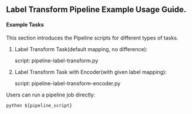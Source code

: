 ## Label Transform Pipeline Example Usage Guide.

#### Example Tasks

This section introduces the Pipeline scripts for different types of tasks.

1. Label Transform Task(default mapping, no difference):

    script: pipeline-label-transform.py

2. Label Transform Task with Encoder(with given label mapping):

    script: pipeline-label-transform-encoder.py

Users can run a pipeline job directly:

    python ${pipeline_script}
